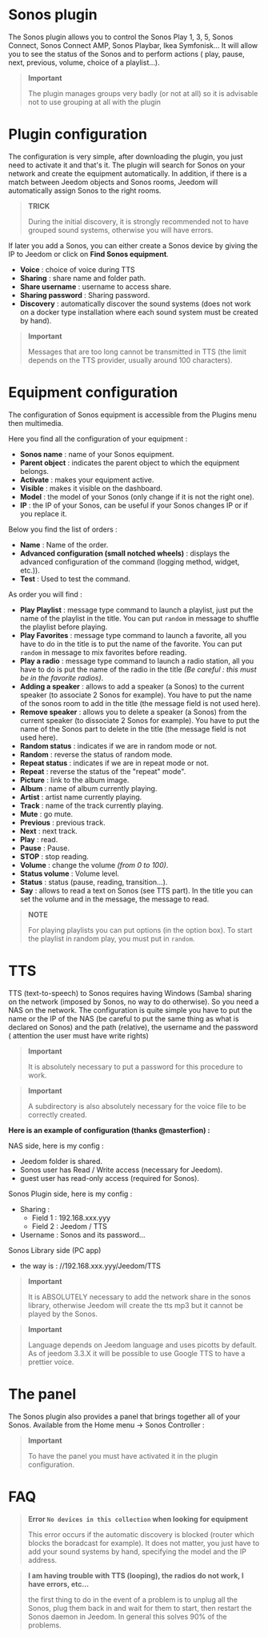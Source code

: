 # Sonos plugin

The Sonos plugin allows you to control the Sonos Play 1, 3, 5, Sonos Connect, Sonos Connect AMP, Sonos Playbar, Ikea Symfonisk... It will allow you to see the status of the Sonos and to perform actions ( play, pause, next, previous, volume, choice of a playlist…).

> **Important**
>
> The plugin manages groups very badly (or not at all) so it is advisable not to use grouping at all with the plugin

# Plugin configuration

The configuration is very simple, after downloading the plugin, you just need to activate it and that's it. The plugin will search for Sonos on your network and create the equipment automatically. In addition, if there is a match between Jeedom objects and Sonos rooms, Jeedom will automatically assign Sonos to the right rooms.

> **TRICK**
>
> During the initial discovery, it is strongly recommended not to have grouped sound systems, otherwise you will have errors.

If later you add a Sonos, you can either create a Sonos device by giving the IP to Jeedom or click on **Find Sonos equipment**.

-   **Voice** : choice of voice during TTS
-   **Sharing** : share name and folder path.
-   **Share username** : username to access share.
-   **Sharing password** : Sharing password.
-   **Discovery** : automatically discover the sound systems (does not work on a docker type installation where each sound system must be created by hand).

> **Important**
>
> Messages that are too long cannot be transmitted in TTS (the limit
> depends on the TTS provider, usually around 100 characters).

# Equipment configuration

The configuration of Sonos equipment is accessible from the Plugins menu then multimedia.

Here you find all the configuration of your equipment :

-   **Sonos name** : name of your Sonos equipment.
-   **Parent object** : indicates the parent object to which the equipment belongs.
-   **Activate** : makes your equipment active.
-   **Visible** : makes it visible on the dashboard.
-   **Model** : the model of your Sonos (only change if it is not the right one).
-   **IP** : the IP of your Sonos, can be useful if your Sonos changes IP or if you replace it.

Below you find the list of orders :

-   **Name** : Name of the order.
-   **Advanced configuration (small notched wheels)** : displays the advanced configuration of the command (logging method, widget, etc.)).
-   **Test** : Used to test the command.

As order you will find :

-   **Play Playlist** : message type command to launch a playlist, just put the name of the playlist in the title. You can put ``random`` in message to shuffle the playlist before playing.
-   **Play Favorites** :  message type command to launch a favorite, all you have to do in the title is to put the name of the favorite. You can put ``random`` in message to mix favorites before reading.
-   **Play a radio** : message type command to launch a radio station, all you have to do is put the name of the radio in the title *(Be careful : this must be in the favorite radios)*.
-   **Adding a speaker** : allows to add a speaker (a Sonos) to the current speaker (to associate 2 Sonos for example). You have to put the name of the sonos room to add in the title (the message field is not used here).
-   **Remove speaker** : allows you to delete a speaker (a Sonos) from the current speaker (to dissociate 2 Sonos for example). You have to put the name of the Sonos part to delete in the title (the message field is not used here).
-   **Random status** : indicates if we are in random mode or not.
-   **Random** : reverse the status of random mode.
-   **Repeat status** : indicates if we are in repeat mode or not.
-   **Repeat** : reverse the status of the "repeat" mode".
-   **Picture** : link to the album image.
-   **Album** : name of album currently playing.
-   **Artist** : artist name currently playing.
-   **Track** : name of the track currently playing.
-   **Mute** : go mute.
-   **Previous** : previous track.
-   **Next** : next track.
-   **Play** : read.
-   **Pause** : Pause.
-   **STOP** : stop reading.
-   **Volume** : change the volume *(from 0 to 100)*.
-   **Status volume** : Volume level.
-   **Status** : status (pause, reading, transition…).
-   **Say** : allows to read a text on Sonos (see TTS part). In the title you can set the volume and in the message, the message to read.

> **NOTE**
>
> For playing playlists you can put options (in the option box). To start the playlist in random play, you must put in ``random``.

# TTS

TTS (text-to-speech) to Sonos requires having Windows (Samba) sharing on the network (imposed by Sonos, no way to do otherwise). So you need a NAS on the network. The configuration is quite simple you have to put the name or the IP of the NAS (be careful to put the same thing as what is declared on Sonos) and the path (relative), the username and the password ( attention the user must have write rights)

> **Important**
>
> It is absolutely necessary to put a password for this procedure to work.

> **Important**
>
> A subdirectory is also absolutely necessary for the voice file to be correctly created.

**Here is an example of configuration (thanks @masterfion) :**

NAS side, here is my config :

-   Jeedom folder is shared.
-   Sonos user has Read / Write access (necessary for Jeedom).
-   guest user has read-only access (required for Sonos).

Sonos Plugin side, here is my config :

-   Sharing :
    -   Field 1 : 192.168.xxx.yyy
    -   Field 2 : Jeedom / TTS
-   Username : Sonos and its password…

Sonos Library side (PC app)
-   the way is : //192.168.xxx.yyy/Jeedom/TTS

> **Important**
>
> It is ABSOLUTELY necessary to add the network share in the sonos library, otherwise Jeedom will create the tts mp3 but it cannot be played by the Sonos.

> **Important**
>
> Language depends on Jeedom language and uses picotts by default. As of jeedom 3.3.X it will be possible to use Google TTS to have a prettier voice.


# The panel

The Sonos plugin also provides a panel that brings together all of your Sonos. Available from the Home menu → Sonos Controller :

> **Important**
>
> To have the panel you must have activated it in the plugin configuration.

# FAQ

> **Error ``No devices in this collection`` when looking for equipment**
>
> This error occurs if the automatic discovery is blocked (router which blocks the boradcast for example). It does not matter, you just have to add your sound systems by hand, specifying the model and the IP address.

> **I am having trouble with TTS (looping), the radios do not work, I have errors, etc...**
>
> the first thing to do in the event of a problem is to unplug all the Sonos, plug them back in and wait for them to start, then restart the Sonos daemon in Jeedom. In general this solves 90% of the problems.

